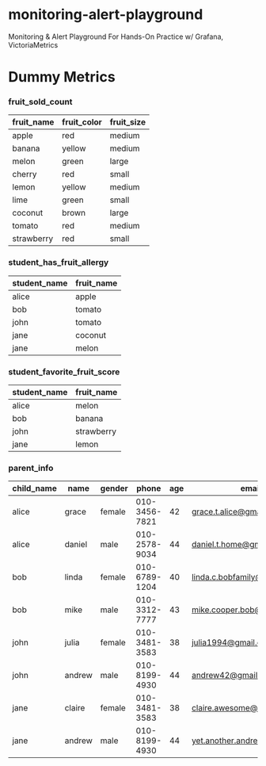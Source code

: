 # monitoring-alert-playground
Monitoring &amp; Alert Playground For Hands-On Practice w/ Grafana, VictoriaMetrics

# Dummy Metrics

### fruit_sold_count

| fruit_name | fruit_color | fruit_size |
|------------|-------------|------------|
| apple      | red         | medium     |
| banana     | yellow      | medium     |
| melon      | green       | large      |
| cherry     | red         | small      |
| lemon      | yellow      | medium     |
| lime       | green       | small      |
| coconut    | brown       | large      |
| tomato     | red         | medium     |
| strawberry | red         | small      |

### student_has_fruit_allergy

| student_name | fruit_name |
|--------------|------------|
| alice        | apple      |
| bob          | tomato     |
| john         | tomato     |
| jane         | coconut    |
| jane         | melon      |

### student_favorite_fruit_score

| student_name | fruit_name |
|--------------|------------|
| alice        | melon      |
| bob          | banana     |
| john         | strawberry |
| jane         | lemon      |

### parent_info

| child_name | name   | gender | phone         | age | email                        |
|------------|--------|--------|---------------|-----|------------------------------|
| alice      | grace  | female | 010-3456-7821 | 42  | grace.t.alice@gmail.com      |
| alice      | daniel | male   | 010-2578-9034 | 44  | daniel.t.home@gmail.com      |
| bob        | linda  | female | 010-6789-1204 | 40  | linda.c.bobfamily@gmail.com  |
| bob        | mike   | male   | 010-3312-7777 | 43  | mike.cooper.bob@gmail.com    |
| john       | julia  | female | 010-3481-3583 | 38  | julia1994@gmail.com          |
| john       | andrew | male   | 010-8199-4930 | 44  | andrew42@gmail.com           |
| jane       | claire | female | 010-3481-3583 | 38  | claire.awesome@gmail.com     |
| jane       | andrew | male   | 010-8199-4930 | 44  | yet.another.andrew@gmail.com |
